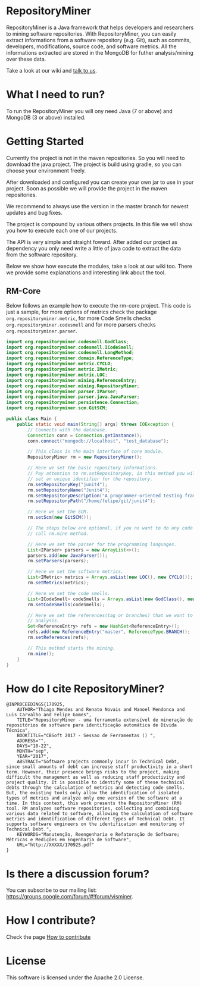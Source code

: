 # RepositoryMiner

RepositoryMiner is a Java framework that helps developers and researchers to mining software repositories. With RepositoryMiner, you can easily extract informations from a software repository (e.g. Git), such as commits, developers, modifications, source code, and software metrics. All the informations extracted are stored in the MongoDB for futher analysis/mining over these data.

Take a look at our wiki and [talk to us](https://groups.google.com/forum/#!forum/visminer).

# What I need to run?

To run the RepositoryMiner you will ony need Java (7 or above) and MongoDB (3 or above) installed.

# Getting Started

Currently the project is not in the maven repositories. So you will need to download the java project. The project is build  using gradle, so you can choose your environment freely.

After downloaded and configured you can create your own jar to use in your project. Soon as possible we will provide the project in the maven repositories.

We recommend to always use the version in the master branch for newest updates and bug fixes.

The project is compound by various others projects. In this file we will show you how to execute each one of our projects. 

The API is very simple and straight foward. After added our project as dependency you only need write a little  of java code to extract the data from the software repository. 

Below we show how execute the modules, take a  look at our wiki too. There we provide some explanations and interesting link about the tool.

## RM-Core

Below follows an example how to execute the rm-core project. This code is just a sample, for more options of metrics check the package `org.repositoryminer.metric`, for more Code Smells checks `org.repositoryminer.codesmell` and for more parsers checks `org.repositoryminer.parser`.

```java
import org.repositoryminer.codesmell.GodClass;
import org.repositoryminer.codesmell.ICodeSmell;
import org.repositoryminer.codesmell.LongMethod;
import org.repositoryminer.domain.ReferenceType;
import org.repositoryminer.metric.CYCLO;
import org.repositoryminer.metric.IMetric;
import org.repositoryminer.metric.LOC;
import org.repositoryminer.mining.ReferenceEntry;
import org.repositoryminer.mining.RepositoryMiner;
import org.repositoryminer.parser.IParser;
import org.repositoryminer.parser.java.JavaParser;
import org.repositoryminer.persistence.Connection;
import org.repositoryminer.scm.GitSCM;

public class Main {
	public static void main(String[] args) throws IOException {
		// Connects with the database.
		Connection conn = Connection.getInstance();
		conn.connect("mongodb://localhost", "test_database");

		// This class is the main interface of core module.
		RepositoryMiner rm = new RepositoryMiner();

		// Here we set the basic repository informations.
		// Pay attention to rm.setRepositoryKey, in this method you will 
		// set an unique identifier for the repository.
		rm.setRepositoryKey("junit4");
		rm.setRepositoryName("Junit4");
		rm.setRepositoryDescription("A programmer-oriented testing framework for Java.");
		rm.setRepositoryPath("/home/felipe/git/junit4");

		// Here we set the SCM.
		rm.setScm(new GitSCM());

		// The steps below are optional, if you no want to do any code analysis just
		// call rm.mine method.

		// Here we set the parser for the programming languages.
		List<IParser> parsers = new ArrayList<>();
		parsers.add(new JavaParser());
		rm.setParsers(parsers);

		// Here we set the software metrics.
		List<IMetric> metrics = Arrays.asList(new LOC(), new CYCLO());
		rm.setMetrics(metrics);

		// Here we set the code smells.
		List<ICodeSmell> codeSmells = Arrays.asList(new GodClass(), new LongMethod());
		rm.setCodeSmells(codeSmells);

		// Here we set the references(tag or branches) that we want to perform the code
		// analysis.
		Set<ReferenceEntry> refs = new HashSet<ReferenceEntry>();
		refs.add(new ReferenceEntry("master", ReferenceType.BRANCH));
		rm.setReferences(refs);

		// This method starts the mining.
		rm.mine();
	}
}
```

# How do I cite RepositoryMiner?
```
@INPROCEEDINGS{170925,
    AUTHOR="Thiago Mendes and Renato Novais and Manoel Mendonca and Luis Carvalho and Felipe Gomes",
    TITLE="RepositoryMiner - uma ferramenta extensível de mineração de repositórios de software para identificação automática de Dívida Técnica",
    BOOKTITLE="CBSoft 2017 - Sessao de Ferramentas () ",
    ADDRESS="",
    DAYS="18-22",
    MONTH="sep",
    YEAR="2017",
    ABSTRACT="Software projects commonly incur in Technical Debt, since small amounts of debt can increase staff productivity in a short term. However, their presence brings risks to the project, making difficult the management as well as reducing staff productivity and project quality. It is possible to identify some of these technical debts through the calculation of metrics and detecting code smells. But, the existing tools only allow the identification of isolated types of metrics and analyze only one version of the software at a time. In this context, this work presents the RepositoryMiner (RM) tool. RM analyzes software repositories, collecting and combining various data related to software, allowing the calculation of software metrics and identification of different types of Technical Debt. It supports software engineers on the identification and monitoring of Technical Debt.",
    KEYWORDS="Manutenção, Reengenharia e Refatoração de Software; Métricas e Medições em Engenharia de Software", 
    URL="http://XXXXX/170925.pdf"
} 
```

# Is there a discussion forum?

You can subscribe to our mailing list: https://groups.google.com/forum/#!forum/visminer.

# How I contribute?

Check the page [How to contribute](https://github.com/visminer/RepositoryMiner/wiki/How-to-contribute)

# License

This software is licensed under the Apache 2.0 License.
